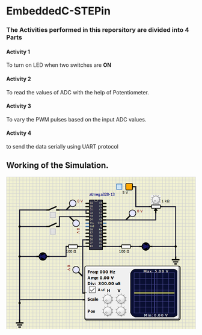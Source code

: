 # EmbeddedC-STEPin

### The Activities performed in this reporsitory are divided into 4 Parts

#### Activity 1
To turn on LED when two switches are __ON__

#### Activity 2
To read the values of ADC with the help of Potentiometer.

#### Activity 3
To vary the PWM pulses based on the input ADC values.

#### Activity 4
to send the data serially using UART protocol

## Working of the Simulation.

![Simulation_file](simulation.png)